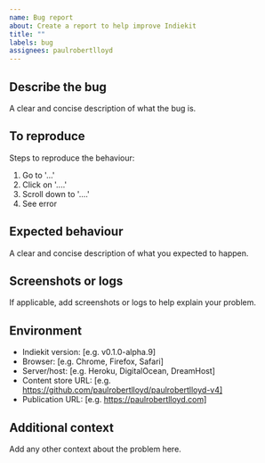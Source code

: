 ```yaml
---
name: Bug report
about: Create a report to help improve Indiekit
title: ""
labels: bug
assignees: paulrobertlloyd
---
```


## Describe the bug

A clear and concise description of what the bug is.

## To reproduce

Steps to reproduce the behaviour:

1. Go to '...'
2. Click on '....'
3. Scroll down to '....'
4. See error

## Expected behaviour

A clear and concise description of what you expected to happen.

## Screenshots or logs

If applicable, add screenshots or logs to help explain your problem.

## Environment

- Indiekit version: [e.g. v0.1.0-alpha.9]
- Browser: [e.g. Chrome, Firefox, Safari]
- Server/host: [e.g. Heroku, DigitalOcean, DreamHost]
- Content store URL: [e.g. https://github.com/paulrobertlloyd/paulrobertlloyd-v4]
- Publication URL: [e.g. https://paulrobertlloyd.com]

## Additional context

Add any other context about the problem here.
